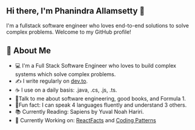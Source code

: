 ## Hi there, I'm Phanindra Allamsetty 👋

I'm a fullstack software engineer who loves end-to-end solutions to solve complex problems. Welcome to my GitHub profile!


## 📘 About Me
- 💻 I'm a Full Stack Software Engineer who loves to build complex systems which solve complex problems.
- ✍️ I write regularly on [dev.to](https://dev.to/phaniallamsetty).
- ☕ I use on a daily basis: .java, .cs, .js, .ts.
- 📱Talk to me about software engineering, good books, and Formula 1.
- 📢Fun fact: I can speak 4 languages fluently and understand 3 others.
- 📚 Currently Reading: Sapiens by Yuval Noah Hariri.
- 🚧 Currently Working on: [ReactFacts](https://github.com/phaniallamsetty/react-facts) and [Coding Patterns](https://github.com/phaniallamsetty/coding-patterns-practice)

<!--
**phaniallamsetty/phaniallamsetty** is a ✨ _special_ ✨ repository because its `README.md` (this file) appears on your GitHub profile.

Here are some ideas to get you started:

- 🔭 I’m currently working on ...
- 🌱 I’m currently learning ...
- 👯 I’m looking to collaborate on ...
- 🤔 I’m looking for help with ...
- 💬 Ask me about ...
- 📫 How to reach me: ...
- 😄 Pronouns: ...
- ⚡ Fun fact: ...
-->

